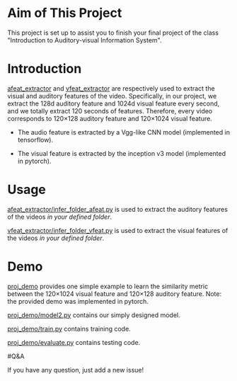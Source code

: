 # Aim of This Project

This project is set up to assist you to finish your final project of the class "Introduction to Auditory-visual Information System".

# Introduction

[afeat_extractor](https://github.com/uzeful/VA_Project/tree/master/afeat_extractor) and [vfeat_extractor](https://github.com/uzeful/VA_Project/tree/master/vfeat_extractor) are respectively used to extract the visual and auditory features of the video. Specifically, in our project, we extract the 128d auditory feature and 1024d visual feature every second, and we totally extract 120 seconds of features. Therefore, every video corresponds to 120×128 auditory feature and 120×1024 visual feature. 

* The audio feature is extracted by a Vgg-like CNN model (implemented in tensorflow).

* The visual feature is extracted by the inception v3 model (implemented in pytorch).

# Usage

[afeat_extractor/infer_folder_afeat.py](https://github.com/uzeful/VA_Project/blob/master/afeat_extractor/infer_folder_afeat.py) is used to extract the auditory features of the videos *in your defined folder*.

[vfeat_extractor/infer_folder_vfeat.py](https://github.com/uzeful/VA_Project/blob/master/vfeat_extractor/infer_folder_vfeat.py) is used to extract the visual features of the videos *in your defined folder*.

# Demo

[proj_demo](https://github.com/uzeful/VA_Project/tree/master/proj_demo) provides one simple example to learn the similarity metric between the 120×1024 visual feature and 120×128 auditory feature. Note: the provided demo was implemented in pytorch.

[proj_demo/model2.py](https://github.com/uzeful/VA_Project/blob/master/proj_demo/model2.py) contains our simply designed model.

[proj_demo/train.py](https://github.com/uzeful/VA_Project/blob/master/proj_demo/train.py) contains training code.

[proj_demo/evaluate.py](https://github.com/uzeful/VA_Project/blob/master/proj_demo/evaluate.py) contains testing code.


#Q&A

If you have any question, just add a new issue!
